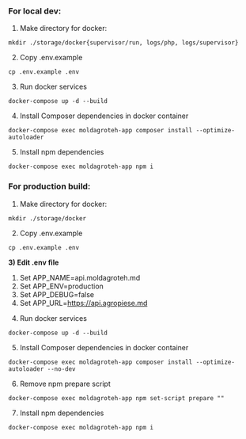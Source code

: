 ### For local dev:
1) Make directory for docker:
```
mkdir ./storage/docker{supervisor/run, logs/php, logs/supervisor}
```
2) Copy .env.example
```
cp .env.example .env
```
3) Run docker services
```
docker-compose up -d --build
```
4) Install Composer dependencies in docker container
```
docker-compose exec moldagroteh-app composer install --optimize-autoloader
```
5) Install npm dependencies
```
docker-compose exec moldagroteh-app npm i
```

### For production build:
1) Make directory for docker:
```
mkdir ./storage/docker
```
2) Copy .env.example
```
cp .env.example .env
```
**3) Edit .env file**
1. Set APP_NAME=api.moldagroteh.md
2. Set APP_ENV=production
3. Set APP_DEBUG=false
4. Set APP_URL=https://api.agropiese.md

4) Run docker services
```
docker-compose up -d --build
```
5) Install Composer dependencies in docker container
```
docker-compose exec moldagroteh-app composer install --optimize-autoloader --no-dev
```
6) Remove npm prepare script
```
docker-compose exec moldagroteh-app npm set-script prepare ""
```
7) Install npm dependencies
```
docker-compose exec moldagroteh-app npm i
```
